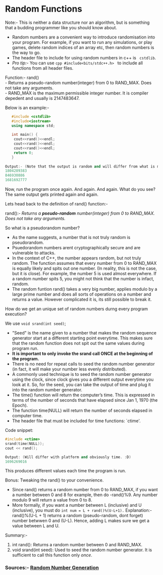 
# Random Functions

Note:- This is neither a data structure nor an algorithm, but is something that a budding programmer like you should know about.
* Random numbers are a convenient way to introduce randomisation into your program. For example, if you want to run any simulations, or play games, delete random indices of an array etc, then random numbers is the way to go.     
* The header file to include for using random numbers in c++ is ` cstdlib`.
* *Pro tip:-*   	 You can use `cpp #include<bits/stdc++.h> ` to include all functions from all header files. 

Function:- rand()    
                  - Returns a pseudo-random number(integer) from 0 to RAND_MAX. Does not take any arguments.     
                  - RAND_MAX is the maximum permissible integer number. It is compiler depedent and usually is 2147483647.
                  
Below is an example:-     
```cpp
   #include <cstdlib>
   #include<iostream>
   using namespace std;
     
   int main() {
    cout<<rand()<<endl;
    cout<<rand()<<endl;
    cout<<rand()<<endl;
    return 0;
   }
        
Output:- (Note that the output is random and will differ from what is mentioned here)
1804289383
846930886
1681692777
```


Now, run the program once again. And again. And again. What do you see?
The same output gets printed again and again. 

Lets head back to the definition of rand() function:-     

   rand():- *Returns a **pseudo-random** number(integer) from 0 to RAND_MAX. Does not take any arguments.*    
   
  
    
                     
So what is a pseudorandom number?     
* As the name suggests, a number that is not truly random is pseudorandom.    
* Psuedorandom numbers arent cryptographically secure and are vulnerable to attacks.    
* In the context of C++, the number appears random, but not truly random. The function assumes that every number from 0 to RAND_MAX is equally likely and spits out one number. (In reality, 
this is not the case, but it is close).  For example, the number 5 is used almost everywhere. If a random number spits 5, you might not think that the number is infact, random.     
* The random funtion rand() takes a very big number, applies modulo by a large prime number and does all sorts of operations on a number and returns a value. However complicated it is, its still possible to break it. 

How do we get an unique set of random numbers durng every program execution?

We use `void srand(int seed)`;


* "Seed" is the name given to a number that makes the random sequence generator start at a different starting point everytime. This makes sure that the random function does not spit out the same values during program run.
* **It is important to only invoke the srand call ONCE at the beginning of the program.**
* There is no need for repeat calls to seed the random number generator (in fact, it will make your number less evenly 
distributed). 
* A commonly used technique is to seed the random number generator using the clock, since clock gives you a different output everytime you look at it. So, for the seed, you can take the output of time and plug it into the random number generator.
* The time() function will return the computer’s time. This is expressed in terms of the number of 
seconds that have elapsed since Jan 1, 1970 (the Epoch).  
* The function time(NULL) will return the number of seconds elapsed in computer time. 
* The header file that must be included for time functions: `ctime'.

Code snippet: 
```cpp
#include <ctime>
srand(time(NULL));
cout << rand();

Output: (Will differ with platform and obviously time. :D)
1696269016

```
This produces different values each time the program is run.    

Bonus: Tweaking the rand() to your convenience.     
* Since rand() returns a random number from 0 to RAND_MAX, if you want a number between 0 and 8 for example, then do
   -rand()%9. 
   Any number modulo 9 will return a value from 0 to 8. 
 * More formally, if you want a number between L (inclusive) and U (inclusive), you must do
 `int num = L + rand()%(U-L+1).`
 Explanation:- rand()%(U-L + 1) returns a random (pseudo-random, dont forget) number betwwen 0 and (U-L). Hence, adding L makes sure we get a value between L and U.
 
 Summary:- 
 1. int rand(): Returns a random number between 0 and RAND_MAX.
 1. void srand(int seed): Used to seed the random number generator. It is sufficient to call this function only *once*.
 
 
 ### Sources:- [Random Number Generation](http://www.math.uaa.alaska.edu/~afkjm/csce211/handouts/RandomFunctions)
